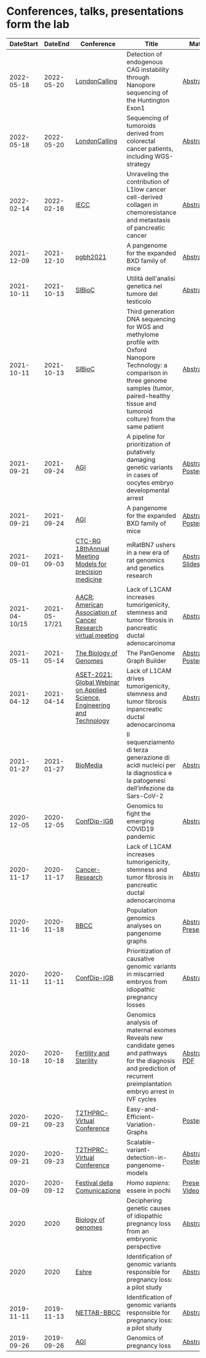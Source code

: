 # Conferences, talks, presentations form the lab

|DateStart| DateEnd| Conference |Title |  Material |
|---------|--------| ---------- |---------- |--------|
|2022-05-18 | 2022-05-20| [LondonCalling](https://nanoporetech.com/lc22) | Detection of endogenous CAG instability through Nanopore sequencing of the Huntington Exon1 | [Abstract](abs/Damaggio_LC2022.md)
|2022-05-18 | 2022-05-20| [LondonCalling](https://nanoporetech.com/lc22) | Sequencing of tumoroids derived from colorectal cancer patients, including WGS-strategy | [Abstract](abs/DiMaggio_LC2022.md)
|2022-02-14 | 2022-02-16| [IECC](https://iecc2022.sciforum.net/) |Unraveling the contribution of L1low cancer cell-derived collagen in chemoresistance and metastasis of pancreatic cancer| [Abstract](abs/IECC.md)
|2021-12-09 | 2021-12-10| [pgbh2021](https://pgbh2021.pangenome.eu/) |A pangenome for the expanded BXD family of mice| [Abstract](abs/pgbh2021.md)
|2021-10-11 | 2021-10-13| [SIBioC](https://bvent.biomedia.net/gestionale/documenti/evento/3065/programma.pdf) |Utilità dell'analisi genetica nel tumore del testicolo| [Abstract](abs/trio_sibioc.md)
|2021-10-11 | 2021-10-13|  [SIBioC]() |Third generation DNA sequencing for WGS and methylome profile with Oxford Nanopore Technology: a comparison in three genome samples (tumor, paired-healthy tissue and tumoroid colture) from the same patient| [Abstract](abs/organoidi_sibioc.md)
|2021-09-21 | 2021-09-24| [AGI](https://agi2021.centercongressi.com/home.php) |A pipeline for prioritization of putatively damaging genetic variants in cases of oocytes embryo developmental arrest| [Abstract,](abs/AGI2021_Buonaiuto.pdf) [Poster](pos/AGI2021_Buonaiuto_poster.pdf)
|2021-09-21 | 2021-09-24| [AGI](https://agi2021.centercongressi.com/home.php) |A pangenome for the expanded BXD family of mice| [Abstract,](abs/AGI2021_APangenomeForTheExpBXDfamOfMice_Abstract.pdf) [Poster](pos/AGI_2021_poster.pdf)
|2021-09-01 | 2021-09-03| [CTC-RG 18thAnnual Meeting Models for precision medicine](https://www.complextrait.org/ctc2021/)|mRatBN7 ushers in a new era of rat genomics and genetics research| [Abstract,](abs/ctc.md) [Slides](https://chen42.github.io/slides/ctc_rg_2021.html)
|2021-04-10/15 | 2021-05-17/21 | [AACR: American Association of Cancer Research virtual meeting](https://www.aacr.org/meeting/aacr-annual-meeting-2021/) | Lack of L1CAM increases tumorigenicity, stemness and tumor fibrosis in pancreatic ductal adenocarcinoma| [Abstract](abs/AACR.md)
|2021-05-11 | 2021-05-14 | [The Biology of Genomes](https://meetings.cshl.edu/meetings.aspx?meet=GENOME&year=21) |The PanGenome Graph Builder| [Abstract,](abs/BiologyofGenomes2021.md) [Poster](pos/BoG2021_ThePanGenomeGraphBuilder_Poster_AndreaGuarracino.pdf)
|2021-04-12 | 2021-04-14 | [ASET-2021: Global Webinar on Applied Science, Engineering and Technology](https://www.globalscientificguild.com/applied-science-webinar/index.php) | Lack of L1CAM drives tumorigenicity, stemness and tumor fibrosis inpancreatic ductal adenocarcinoma| [Abstract](abs/ASET-2021.md)
|2021-01-27 | 2021-01-27| [BioMedia](https://biomedia.net/200/) |Il sequenziamento di terza generazione di acidi nucleici per la diagnostica e la patogenesi dell’infezione da Sars-CoV-2| [Abstract](abs/covid_sibioc.md)
|2020-12-05 | 2020-12-05 | [ConfDip-IGB]() | Genomics to fight the emerging COVID19 pandemic| [Abstract](abs/Damaggio20ConfDipCNR_ENG.md)
|2020-11-17 | 2020-11-17 | [Cancer-Research](https://cancerres.aacrjournals.org/content/80/22_Supplement/PO-048) | Lack of L1CAM increases tumorigenicity, stemness and tumor fibrosis in pancreatic ductal adenocarcinoma| [Abstract](abs/Cancer-Research.md)
|2020-11-16 | 2020-11-18 | [BBCC](https://www.bbcc-meetings.it/program/) | Population genomics analyses on pangenome graphs  | [Abstract](abs/BBCC.md), [Presentation](https://f1000research.com/slides/9-1338)
|2020-11-11 | 2020-11-11 | [ConfDip-IGB]() | Prioritization of causative genomic variants in miscarried embryos from idiopathic pregnancy losses| [Abstract](abs/Buonaiuto20ConfDipCNR_ENG.md)
|2020-10-18 | 2020-10-18 | [Fertility and Sterility](https://www.fertstert.org/article/S0015-0282(20)31422-9/fulltext) | Genomics analysis of maternal exomes Reveals new candidate genes and pathways for the diagnosis and prediction of recurrent preimplantation embryo arrest in IVF cycles  | [Abstract](abs/FertilityandSterility.md), [PDF](abs/FertilityandSterility.pdf)|
|2020-09-21 | 2020-09-23 | [T2THPRC-Virtual Conference](https://www.t2t-hprc-2020conference.com/login/?redirect_to=https%3A%2F%2Fwww.t2t-hprc-2020conference.com%2F) | Easy-and-Efficient-Variation-Graphs | [Poster](pos/Adam-Novak-Adam-M.-Novak-Easy-and-Efficient-Variation-Graphs-compressed-1.png)|
|2020-09-21 | 2020-09-23 | [T2THPRC-Virtual Conference](https://www.t2t-hprc-2020conference.com/login/?redirect_to=https%3A%2F%2Fwww.t2t-hprc-2020conference.com%2F) | Scalable-variant-detection-in-pangenome-models | [Abstract](abs/Scalable-variant-detection-in-pangenome-models.md), [Poster](pos/Scalable-variant-detection-in-pangenome-models-Poster.png), [Blog](https://gsocgraph.blogspot.com/2020/08/final-week-recap-of-my-gsoc-experience.html)|
|2020-09-09| 2020-09-12 | [Festival della Comunicazione](http://www.festivalcomunicazione.it/ospiti-2020/) | *Homo sapiens*: essere in pochi| [Presentation](pres/20200912CamogliColonna.pdf), [Video](https://youtu.be/KC4wnTLw0H8)|
|2020 | 2020 | [Biology of genomes]() | Deciphering genetic causes of idiopathic pregnancy loss from an embryonic perspective | [Abstract](abs/Biology-of-Genomes.md) |
|2020 | 2020 | [Eshre]() | Identification of genomic variants responsible for pregnancy loss: a pilot study | [Abstract](abs/ESHRE.md) |
|2019-11-11 | 2019-11-13 | [NETTAB-BBCC](http://www.igst.it/nettab/2019/) | Identification of genomic variants responsible for pregnancy loss: a pilot study | [Abstract](abs/NETTAB-BBCC.md) |
|2019-09-26 | 2019-09-26 | [AGI]() | Genomics of pregnancy loss| [Abstract](abs/AGI.md) |
